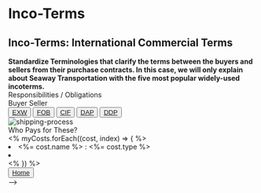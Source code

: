 <h1>Inco-Terms</h1>

<h2>Inco-Terms: International Commercial Terms</h2>

<b>
  Standardize Terminologies that clarify the terms between the buyers and sellers
  from their purchase contracts. In this case, we will only explain about Seaway Transportation
  with the five most popular widely-used incoterms.
</b>
<div>
  <span>Responsibilities / Obligations</span>
  <br>
  <span>Buyer</span>
  <span>Seller</span>
</div>

<div>
  <button>
    <a href="/exw">EXW</a>
  </button>
  <button>
    <a href="/fob">FOB</a>
  </button>
  <button>
    <a href="/cif">CIF</a>
  </button>
  <button>
    <a href="/dap">DAP</a>
  </button>
  <button>
    <a href="/ddp">DDP</a>
  </button>
</div>

<img src="/SHIPPING-PROCESS.png" alt="shipping-process">

<section>  Who Pays for These? </section>
<% myCosts.forEach((cost, index) => { %>
  <li><%= cost.name %> : <%= cost.type %></li>
  <li><img src="" alt=""></li>
<% })  %> 

<div>
  <button><a href="/">Home</a></button>
</div>

</form> -->
